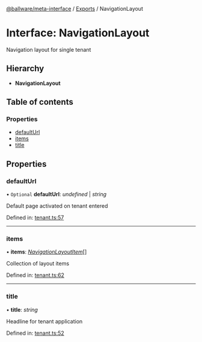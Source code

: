 [@ballware/meta-interface](../README.md) / [Exports](../modules.md) / NavigationLayout

# Interface: NavigationLayout

Navigation layout for single tenant

## Hierarchy

* **NavigationLayout**

## Table of contents

### Properties

- [defaultUrl](navigationlayout.md#defaulturl)
- [items](navigationlayout.md#items)
- [title](navigationlayout.md#title)

## Properties

### defaultUrl

• `Optional` **defaultUrl**: *undefined* \| *string*

Default page activated on tenant entered

Defined in: [tenant.ts:57](https://github.com/frankball/ballware-meta-interface/blob/d19dcf1/src/tenant.ts#L57)

___

### items

• **items**: [*NavigationLayoutItem*](navigationlayoutitem.md)[]

Collection of layout items

Defined in: [tenant.ts:62](https://github.com/frankball/ballware-meta-interface/blob/d19dcf1/src/tenant.ts#L62)

___

### title

• **title**: *string*

Headline for tenant application

Defined in: [tenant.ts:52](https://github.com/frankball/ballware-meta-interface/blob/d19dcf1/src/tenant.ts#L52)
